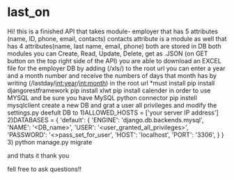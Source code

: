 # last_on
Hi! this is a finished API that takes module- employer that has 5 attributes (name, ID, phone, email, contacts)
contacts attribute is a module as well that has 4 attributes(name, last name, email, phone) 
both are stored in DB
both modules you can Create, Read, Update, Delete, get as .JSON (on GET button on the top right side of the API)
you are able to download an EXCEL file for the employer DB by adding (/xls/) to the root url
you can enter a year and a month number and receive the numbers of days that month has by writing (/lastday/<int:year>/<int:month>) in the root url
  *must install
  pip install djangorestframework
  pip install xlwt
  pip install calender
  in order to use MYSQL and be sure you have MySQL python connector
  pip instell mysqlclient
  create a new DB and grat a user all privileges 
  and modify the settings.py deefult DB to 
  1)ALLOWED_HOSTS = ['your server IP address']
  2)DATABASES = {
    'default': {
        'ENGINE': 'django.db.backends.mysql',
        'NAME': '<DB_name>',
        'USER': '<user_granted_all_privileges>',
        'PASSWORD': '<>pass_set_for_user',
        'HOST': 'localhost',
        'PORT': '3306',
       } 
    }
3) python manage.py migrate

and thats it thank you

fell free to ask questions!!


